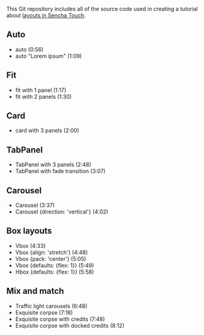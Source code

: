 This Git repository includes all of the source code used in creating a tutorial about [layouts in Sencha Touch][tutorial].



## Auto

* auto (0:56)
* auto "Lorem ipsum" (1:09)

## Fit

* fit with 1 panel (1:17)
* fit with 2 panels (1:30)

## Card

* card with 3 panels (2:00)

## TabPanel

* TabPanel with 3 panels (2:48)
* TabPanel with fade transition (3:07)

## Carousel

* Carousel (3:37)
* Carousel {direction: 'vertical'} (4:02)

## Box layouts

* Vbox (4:33)
* Vbox {align: 'stretch'} (4:48)
* Vbox {pack: 'center'} (5:05)
* Vbox {defaults: {flex: 1}} (5:49)
* Hbox {defaults: {flex: 1}} (5:58)

## Mix and match

* Traffic light carousels (6:48)
* Exquisite corpse (7:18)
* Exquisite corpse with credits (7:48)
* Exquisite corpse with docked credits (8:12)


[tutorial]: http://vimeo.com/15888504